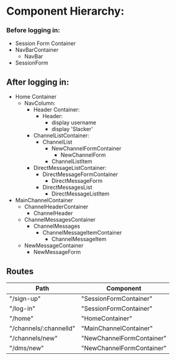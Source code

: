 # Component Hierarchy:


### Before logging in:
  - Session Form Container
   - NavBarContainer
      * NavBar
   - SessionForm


## After logging in:
 - Home Container
   - NavColumn:
     - Header Container:
       + Header:
          * display username
          * display 'Slacker'
      - ChannelListContainer:
        - ChannelList
            - NewChannelFormContainer
              * NewChannelForm
            * ChannelListItem
      - DirectMessageListContainer:
          - DirectMessageFormContainer
            - DirectMessageForm 
          - DirectMessagesList
              * DirectMessageListItem
  - MainChannelContainer
     - ChannelHeaderContainer
        - ChannelHeader
     - ChannelMessagesContainer
       + ChannelMessages
          + ChannelMessageItemContainer
            * ChannelMessageItem
     - NewMessageContainer
        - NewMessageForm

## Routes

|Path   | Component   |
|-------|-------------|
| "/sign-up" | "SessionFormContainer" |
| "/log-in" | "SessionFormContainer" |
| "/home" | "HomeContainer" |
| "/channels/:channelId" | "MainChannelContainer" |
| "/channels/new" | "NewChannelFormContainer" |
| "/dms/new" | "NewChannelFormContainer" |

